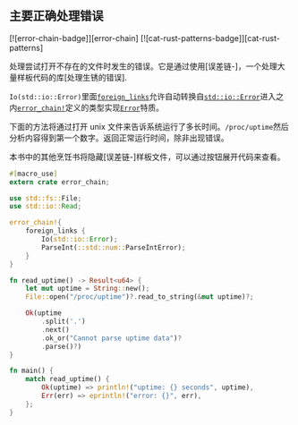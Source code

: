 ## 主要正确处理错误

[![error-chain-badge]][error-chain] [![cat-rust-patterns-badge]][cat-rust-patterns]

处理尝试打开不存在的文件时发生的错误。它是通过使用[误差链-]，一个处理大量样板代码的库[处理生锈的错误].

`Io(std::io::Error)`里面[`foreign_links`]允许自动转换自[`std::io::Error`]进入之内[`error_chain!`]定义的类型实现[`Error`]特质。

下面的方法将通过打开 unix 文件来告诉系统运行了多长时间。`/proc/uptime`然后分析内容得到第一个数字。返回正常运行时间，除非出现错误。

本书中的其他烹饪书将隐藏[误差链-]样板文件，可以通过按钮展开代码来查看。

```rust
#[macro_use]
extern crate error_chain;

use std::fs::File;
use std::io::Read;

error_chain!{
    foreign_links {
        Io(std::io::Error);
        ParseInt(::std::num::ParseIntError);
    }
}

fn read_uptime() -> Result<u64> {
    let mut uptime = String::new();
    File::open("/proc/uptime")?.read_to_string(&mut uptime)?;

    Ok(uptime
        .split('.')
        .next()
        .ok_or("Cannot parse uptime data")?
        .parse()?)
}

fn main() {
    match read_uptime() {
        Ok(uptime) => println!("uptime: {} seconds", uptime),
        Err(err) => eprintln!("error: {}", err),
    };
}
```

[`error_chain!`]: https://docs.rs/error-chain/*/error_chain/macro.error_chain.html
[`error`]: https://doc.rust-lang.org/std/error/trait.Error.html
[`foreign_links`]: https://docs.rs/error-chain/*/error_chain/#foreign-links
[`std::io::error`]: https://doc.rust-lang.org/std/io/struct.Error.html
[handle errors in rust]: https://doc.rust-lang.org/book/second-edition/ch09-00-error-handling.html
